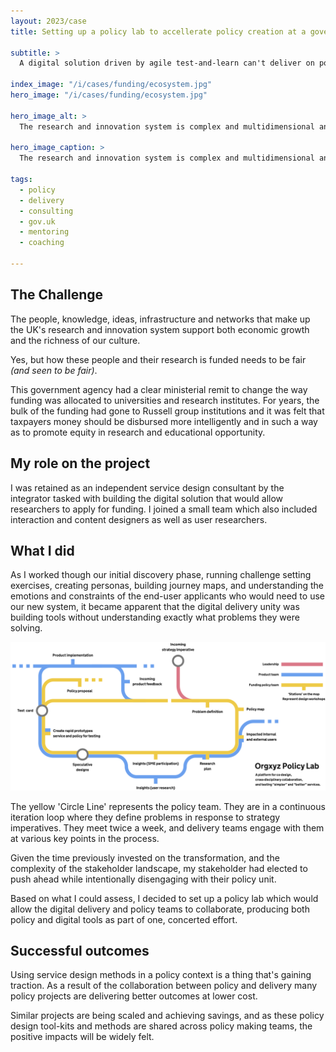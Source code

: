 ```yaml
---
layout: 2023/case
title: Setting up a policy lab to accellerate policy creation at a government funding agency

subtitle: >
  A digital solution driven by agile test-and-learn can't deliver on policy intent when that intent has not previously been crafted into a set of coherent policies. Sometimes you need to design policy and delivery as one thing. I understand that the book is <em><a href="https://public.digital/publications">the strategy is delivery</a></em> and that was great back when we were stuck in waterfall, but generally, the delivery just won't work until the policy is right.

index_image: "/i/cases/funding/ecosystem.jpg"
hero_image: "/i/cases/funding/ecosystem.jpg"

hero_image_alt: >
  The research and innovation system is complex and multidimensional and must be considered holistically. As stewards of the system, this agency's role was to use the levers at their disposal in an integrated and coordinated way to support a diverse portfolio of outstanding research and innovation, and the people and infrastructure needed to deliver it

hero_image_caption: >
  The research and innovation system is complex and multidimensional and must be considered holistically. As stewards of the system, this agency's role was to use the levers at their disposal in an integrated and coordinated way to support a diverse portfolio of outstanding research and innovation, and the people and infrastructure needed to deliver it

tags: 
  - policy
  - delivery
  - consulting
  - gov.uk
  - mentoring
  - coaching

---
```


## The Challenge

The people, knowledge, ideas, infrastructure and networks that make up the UK's research and innovation system support both economic growth and the richness of our culture.

Yes, but how these people and their research is funded needs to be fair _(and seen to be fair)_.

This government agency had a clear ministerial remit to change the way funding was allocated to universities and research institutes. For years, the bulk of the funding had gone to Russell group institutions and it was felt that taxpayers money should be disbursed more intelligently and in such a way as to promote equity in research and educational opportunity.


## My role on the project

I was retained as an independent service design consultant by the integrator tasked with building the digital solution that would allow researchers to apply for funding. I joined a small team which also included interaction and content designers as well as user researchers. 


## What I did

As I worked though our initial discovery phase, running challenge setting exercises, creating personas, building journey maps, and understanding the emotions and constraints of the end-user applicants who would need to use our new system, it became apparent that the digital delivery unity was building tools without understanding exactly what problems they were solving.

![](/i/cases/funding/policy-lab-tube-map.png)

<p class="imagecaption">
  The yellow 'Circle Line' represents the policy team. They are in a continuous iteration loop where they define problems in response to strategy imperatives. They meet twice a week, and delivery teams engage with them at various key points in the process.
</p>

Given the time previously invested on the transformation, and the complexity of the stakeholder landscape, my stakeholder had elected to push ahead while intentionally disengaging with their policy unit.

Based on what I could assess, I decided to set up a policy lab which would allow the digital delivery and policy teams to collaborate, producing both policy and digital tools as part of one, concerted effort.

<!--

Styles of Govt intervention

Low level
intervention

- Stewardship
- Leading, influencing and informing 
- Procurement, purchasing and buying powers 
- Providing and commissioning services 
- Funding, taxes, tariffs and subsidies
- Regulation 
- Laws

Larger scale 
intervention

![](/i/cases/funding/overall-workshop-schedule.jpg)

overall-workshop-schedule.pdf
policy-lab-tube-map.png

-->

## Successful outcomes

Using service design methods in a policy context is a thing that's gaining traction. As a result of the collaboration between policy and delivery many policy projects are delivering better outcomes at lower cost.

Similar projects are being scaled and achieving savings, and as these policy design tool-kits and methods are shared across policy making teams, the positive impacts will be widely felt.



